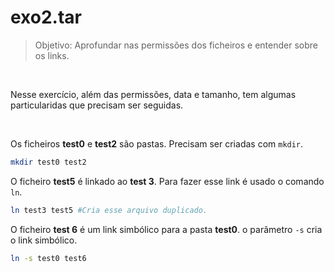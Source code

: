 # exo2.tar

> Objetivo: Aprofundar nas permissões dos ficheiros e entender sobre os links.
<br>

Nesse exercício, além das permissões, data e tamanho, tem algumas particularidas que precisam ser seguidas.

<br>

Os ficheiros **test0** e **test2** são pastas. Precisam ser criadas com `mkdir`.
```bash
mkdir test0 test2
```
O ficheiro **test5** é linkado ao **test 3**. Para fazer esse link é usado o comando `ln`.
```bash
ln test3 test5 #Cria esse arquivo duplicado.
```

O ficheiro **test 6** é um link simbólico para a pasta **test0**. o parâmetro `-s` cria o link simbólico.
```bash
ln -s test0 test6
```